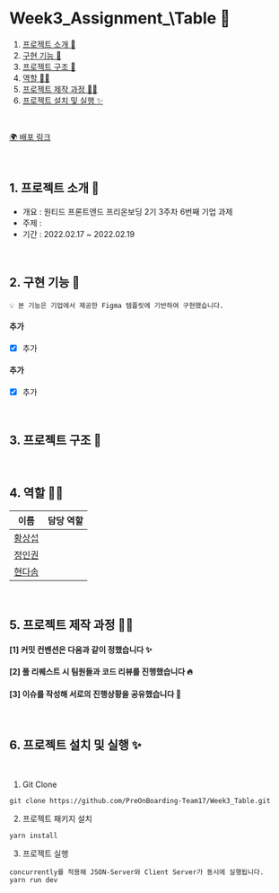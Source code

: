 # Week3_Assignment\_\Table 📝

1. [프로젝트 소개 🚀](#1-프로젝트-소개-)
2. [구현 기능 📍](#2-구현-기능-)
3. [프로젝트 구조 🌲](#3-프로젝트-구조-)
4. [역할 👋🏻](#4-역할-)
5. [프로젝트 제작 과정 ✍🏻](#5-프로젝트-제작-과정-)
6. [프로젝트 설치 및 실행 ✨](#6-프로젝트-설치-및-실행-)

<br/>

[🌍 배포 링크]()

<br />

## 1. 프로젝트 소개 🚀

- 개요 : 원티드 프론트엔드 프리온보딩 2기 3주차 6번째 기업 과제
- 주제 :
- 기간 : 2022.02.17 ~ 2022.02.19

<br />

## 2. 구현 기능 📍

```plaintext
💡 본 기능은 기업에서 제공한 Figma 템플릿에 기반하여 구현했습니다.
```

#### 추가

- [x] 추가

#### 추가

- [x] 추가

<br />

## 3. 프로젝트 구조 🌲

<br/>

## 4. 역할 👋🏻

| 이름                                       | 담당 역할 |
| ------------------------------------------ | --------- |
| [황상섭](https://github.com/sangseophwang) |           |
| [정인권](https://github.com/developjik)    |           |
| [현다솜](https://github.com/som-syom)      |           |

<br/>

## 5. 프로젝트 제작 과정 ✍🏻

#### [1] 커밋 컨벤션은 다음과 같이 정했습니다 ✨

#### [2] 풀 리퀘스트 시 팀원들과 코드 리뷰를 진행했습니다 🔥

#### [3] 이슈를 작성해 서로의 진행상황을 공유했습니다 👀

<br/>

## 6. 프로젝트 설치 및 실행 ✨

<br/>

1. Git Clone

```plaintext
git clone https://github.com/PreOnBoarding-Team17/Week3_Table.git
```

2. 프로젝트 패키지 설치

```plaintext
yarn install
```

3. 프로젝트 실행

```plaintext
concurrently를 적용해 JSON-Server와 Client Server가 동시에 실행됩니다.
yarn run dev
```
